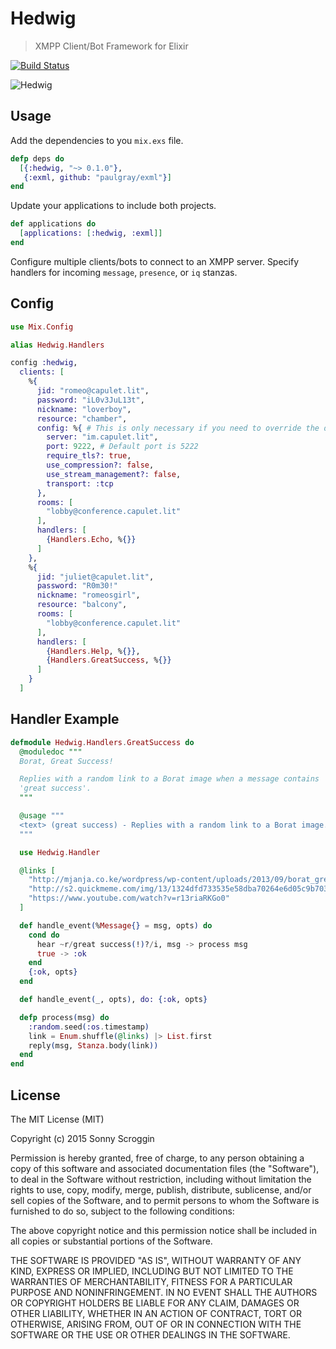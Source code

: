 # Hedwig

> XMPP Client/Bot Framework for Elixir

[![Build Status](https://travis-ci.org/scrogson/hedwig.svg?branch=master)](https://travis-ci.org/scrogson/hedwig)

![Hedwig](https://raw.githubusercontent.com/scrogson/hedwig/master/hedwig.png)

## Usage

Add the dependencies to you `mix.exs` file.

```elixir
defp deps do
  [{:hedwig, "~> 0.1.0"},
   {:exml, github: "paulgray/exml"}]
end
```

Update your applications to include both projects.

```elixir
def applications do
  [applications: [:hedwig, :exml]]
end
```

Configure multiple clients/bots to connect to an XMPP server. Specify handlers for incoming `message`, `presence`, or `iq` stanzas.

## Config

```elixir
use Mix.Config

alias Hedwig.Handlers

config :hedwig,
  clients: [
    %{
      jid: "romeo@capulet.lit",
      password: "iL0v3JuL13t",
      nickname: "loverboy",
      resource: "chamber",
      config: %{ # This is only necessary if you need to override the defaults.
        server: "im.capulet.lit",
        port: 9222, # Default port is 5222
        require_tls?: true,
        use_compression?: false,
        use_stream_management?: false,
        transport: :tcp
      },
      rooms: [
        "lobby@conference.capulet.lit"
      ],
      handlers: [
        {Handlers.Echo, %{}}
      ]
    },
    %{
      jid: "juliet@capulet.lit",
      password: "R0m30!"
      nickname: "romeosgirl",
      resource: "balcony",
      rooms: [
        "lobby@conference.capulet.lit"
      ],
      handlers: [
        {Handlers.Help, %{}},
        {Handlers.GreatSuccess, %{}}
      ]
    }
  ]
```

## Handler Example

```elixir
defmodule Hedwig.Handlers.GreatSuccess do
  @moduledoc """
  Borat, Great Success!

  Replies with a random link to a Borat image when a message contains
  'great success'.
  """

  @usage """
  <text> (great success) - Replies with a random link to a Borat image.
  """

  use Hedwig.Handler

  @links [
    "http://mjanja.co.ke/wordpress/wp-content/uploads/2013/09/borat_great_success.jpg",
    "http://s2.quickmeme.com/img/13/1324dfd733535e58dba70264e6d05c9b70346204d2cacef65abef9c702746d1c.jpg",
    "https://www.youtube.com/watch?v=r13riaRKGo0"
  ]

  def handle_event(%Message{} = msg, opts) do
    cond do
      hear ~r/great success(!)?/i, msg -> process msg
      true -> :ok
    end
    {:ok, opts}
  end

  def handle_event(_, opts), do: {:ok, opts}

  defp process(msg) do
    :random.seed(:os.timestamp)
    link = Enum.shuffle(@links) |> List.first
    reply(msg, Stanza.body(link))
  end
end
```

## License

The MIT License (MIT)

Copyright (c) 2015 Sonny Scroggin

Permission is hereby granted, free of charge, to any person obtaining a copy
of this software and associated documentation files (the "Software"), to deal
in the Software without restriction, including without limitation the rights
to use, copy, modify, merge, publish, distribute, sublicense, and/or sell
copies of the Software, and to permit persons to whom the Software is
furnished to do so, subject to the following conditions:

The above copyright notice and this permission notice shall be included in all
copies or substantial portions of the Software.

THE SOFTWARE IS PROVIDED "AS IS", WITHOUT WARRANTY OF ANY KIND, EXPRESS OR
IMPLIED, INCLUDING BUT NOT LIMITED TO THE WARRANTIES OF MERCHANTABILITY,
FITNESS FOR A PARTICULAR PURPOSE AND NONINFRINGEMENT. IN NO EVENT SHALL THE
AUTHORS OR COPYRIGHT HOLDERS BE LIABLE FOR ANY CLAIM, DAMAGES OR OTHER
LIABILITY, WHETHER IN AN ACTION OF CONTRACT, TORT OR OTHERWISE, ARISING FROM,
OUT OF OR IN CONNECTION WITH THE SOFTWARE OR THE USE OR OTHER DEALINGS IN THE
SOFTWARE.
